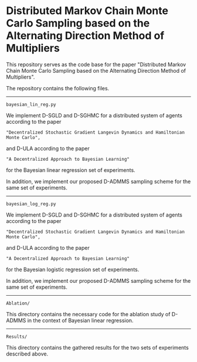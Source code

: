 # Distributed Markov Chain Monte Carlo Sampling based on the Alternating Direction Method of Multipliers

This repository serves as the code base for the paper "Distributed Markov Chain Monte Carlo Sampling based on the Alternating Direction Method of Multipliers".

The repository contains the following files.

---
`bayesian_lin_reg.py`

We implement D-SGLD and D-SGHMC for a distributed system of agents according to the paper

    "Decentralized Stochastic Gradient Langevin Dynamics and Hamiltonian Monte Carlo",

and D-ULA according to the paper

    "A Decentralized Approach to Bayesian Learning"  

for the Bayesian linear regression set of experiments. 

In addition, we implement our proposed D-ADMMS sampling scheme for the same set of experiments.

---
`bayesian_log_reg.py`

We implement D-SGLD and D-SGHMC for a distributed system of agents according to the paper

    "Decentralized Stochastic Gradient Langevin Dynamics and Hamiltonian Monte Carlo",

and D-ULA according to the paper

    "A Decentralized Approach to Bayesian Learning"
    
for the Bayesian logistic regression set of experiments. 

In addition, we implement our proposed D-ADMMS sampling scheme for the same set of experiments.

---
`Ablation/`

This directory contains the necessary code for the ablation study of D-ADMMS in the context of Bayesian linear
regression.

---
`Results/`

This directory contains the gathered results for the two sets of experiments described above.
